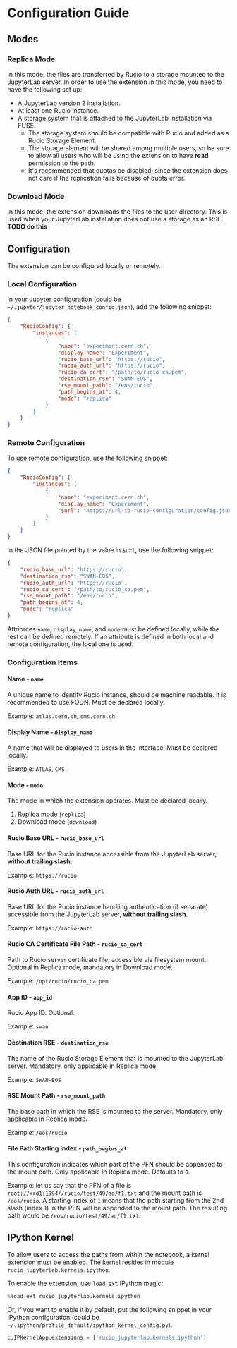 # Configuration Guide
## Modes

### Replica Mode
In this mode, the files are transferred by Rucio to a storage mounted to the JupyterLab server. In order to use the extension in this mode, you need to have the following set up:
- A JupyterLab version 2 installation.
- At least one Rucio instance.
- A storage system that is attached to the JupyterLab installation via FUSE.
    - The storage system should be compatible with Rucio and added as a Rucio Storage Element.
    - The storage element will be shared among multiple users, so be sure to allow all users who will be using the extension to have **read** permission to the path.
    - It's recommended that quotas be disabled, since the extension does not care if the replication fails because of quota error.

### Download Mode
In this mode, the extension downloads the files to the user directory. This is used when your JupyterLab installation does not use a storage as an RSE.
**TODO do this**

## Configuration
The extension can be configured locally or remotely.

### Local Configuration
In your Jupyter configuration (could be `~/.jupyter/jupyter_notebook_config.json`), add the following snippet:
```json
{
    "RucioConfig": {
        "instances": [
            {
                "name": "experiment.cern.ch",
                "display_name": "Experiment",
                "rucio_base_url": "https://rucio",
                "rucio_auth_url": "https://rucio",
                "rucio_ca_cert": "/path/to/rucio_ca.pem",
                "destination_rse": "SWAN-EOS",
                "rse_mount_path": "/eos/rucio",
                "path_begins_at": 4,
                "mode": "replica"
            }
        ]
    }
}
```

### Remote Configuration
To use remote configuration, use the following snippet:
```json
{
    "RucioConfig": {
        "instances": [
            {
                "name": "experiment.cern.ch",
                "display_name": "Experiment",
                "$url": "https://url-to-rucio-configuration/config.json"
            }
        ]
    }
}
```

In the JSON file pointed by the value in `$url`, use the following snippet:
```json
{
    "rucio_base_url": "https://rucio",
    "destination_rse": "SWAN-EOS",
    "rucio_auth_url": "https://rucio",
    "rucio_ca_cert": "/path/to/rucio_ca.pem",
    "rse_mount_path": "/eos/rucio",
    "path_begins_at": 4,
    "mode": "replica"
}
```
Attributes `name`, `display_name`, and `mode` must be defined locally, while the rest can be defined remotely. If an attribute is defined in both local and remote configuration, the local one is used.

### Configuration Items
#### Name - `name`
A unique name to identify Rucio instance, should be machine readable. It is recommended to use FQDN. Must be declared locally.

Example: `atlas.cern.ch`, `cms.cern.ch`

#### Display Name - `display_name`
A name that will be displayed to users in the interface. Must be declared locally.

Example: `ATLAS`, `CMS`

#### Mode - `mode`
The mode in which the extension operates. Must be declared locally.
1. Replica mode (`replica`)
2. Download mode (`download`)

#### Rucio Base URL - `rucio_base_url`
Base URL for the Rucio instance accessible from the JupyterLab server, **without trailing slash**.

Example: `https://rucio`

#### Rucio Auth URL - `rucio_auth_url`
Base URL for the Rucio instance handling authentication (if separate) accessible from the JupyterLab server, **without trailing slash**.

Example: `https://rucio-auth`

#### Rucio CA Certificate File Path - `rucio_ca_cert`
Path to Rucio server certificate file, accessible via filesystem mount. Optional in Replica mode, mandatory in Download mode.

Example: `/opt/rucio/rucio_ca.pem`

#### App ID - `app_id`
Rucio App ID. Optional.

Example: `swan`

#### Destination RSE - `destination_rse`
The name of the Rucio Storage Element that is mounted to the JupyterLab server. Mandatory, only applicable in Replica mode.

Example: `SWAN-EOS`

#### RSE Mount Path - `rse_mount_path`
The base path in which the RSE is mounted to the server. Mandatory, only applicable in Replica mode.

Example: `/eos/rucio`

#### File Path Starting Index - `path_begins_at`
This configuration indicates which part of the PFN should be appended to the mount path. Only applicable in Replica mode. Defaults to `0`.

Example: let us say that the PFN of a file is `root://xrd1:1094//rucio/test/49/ad/f1.txt` and the mount path is `/eos/rucio`. A starting index of `1` means that the path starting from the 2nd slash (index 1) in the PFN will be appended to the mount path. The resulting path would be `/eos/rucio/test/49/ad/f1.txt`.


## IPython Kernel
To allow users to access the paths from within the notebook, a kernel extension must be enabled. The kernel resides in module `rucio_jupyterlab.kernels.ipython`.

To enable the extension, use `load_ext` IPython magic:

```py
%load_ext rucio_jupyterlab.kernels.ipython
```

Or, if you want to enable it by default, put the following snippet in your IPython configuration (could be `~/.ipython/profile_default/ipython_kernel_config.py`).

```python
c.IPKernelApp.extensions = ['rucio_jupyterlab.kernels.ipython']
```